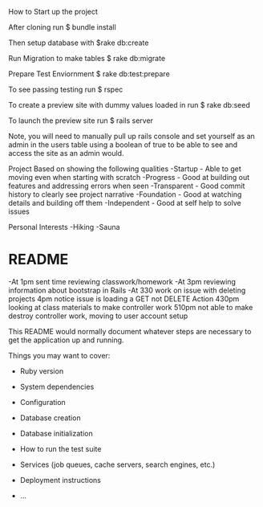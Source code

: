 How to Start up the project

After cloning run $ bundle install

Then setup database with $rake db:create

Run Migration to make tables $ rake db:migrate

Prepare Test Enviornment $ rake db:test:prepare

To see passing testing run $ rspec

To create a preview site with dummy values loaded in run $ rake db:seed

To launch the preview site run $ rails server

Note, you will need to manually pull up rails console and set yourself as an admin in the users table using a boolean of true to be able to see and access the site as an admin would.

Project
Based on showing the following qualities
-Startup - Able to get moving even when starting with scratch
-Progress - Good at building out features and addressing errors when seen
-Transparent - Good commit history to clearly see project narrative
-Foundation - Good at watching details and building off them
-Independent - Good at self help to solve issues

Personal Interests
-Hiking
-Sauna

# README

-At 1pm sent time reviewing classwork/homework
-At 3pm reviewing information about bootstrap in Rails
-At 330 work on issue with deleting projects
4pm notice issue is loading a GET not DELETE Action
430pm looking at class materials to make controller work
510pm not able to make destroy controller work, moving to user account setup

This README would normally document whatever steps are necessary to get the
application up and running.

Things you may want to cover:

* Ruby version

* System dependencies

* Configuration

* Database creation

* Database initialization

* How to run the test suite

* Services (job queues, cache servers, search engines, etc.)

* Deployment instructions

* ...
